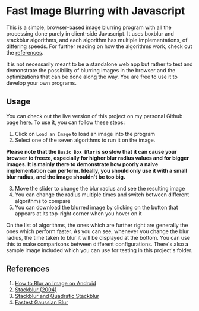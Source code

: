 # Fast Image Blurring with Javascript

This is a simple, browser-based image blurring program with all the processing done purely in client-side Javascript. It uses boxblur and stackblur algorithms, and each algorithm has multiple implementations, of differing speeds. For further reading on how the algorithms work, check out the [references](#references). 

It is not necessarily meant to be a standalone web app but rather to test and demonstrate the possibility of blurring images in the browser and the optimizations that can be done along the way. You are free to use it to develop your own programs.

## Usage

You can check out the live version of this project on my personal Github page [here](https://yewomhango.github.io/imageBlurJS/). To use it, you can follow these steps:

  1. Click on `Load an Image` to load an image into the program
  2. Select one of the seven algorithms to run it on the image.

**Please note that the `Basic Box Blur` is so slow that it can cause your browser to freeze, especially for higher blur radius values and for bigger images. It is mainly there to demonstrate how poorly a naive implementation can perform. Ideally, you should only use it with a small blur radius, and the image shouldn't be too big.**

  3. Move the slider to change the blur radius and see the resulting image
  4. You can change the radius multiple times and switch between different algorithms to compare
  5. You can download the blurred image by clicking on the button that appears at its top-right corner when you hover on it

On the list of algorithms, the ones which are further right are generally the ones which perform faster. As you can see, whenever you change the blur radius, the time taken to blur it will be displayed at the bottom. You can use this to make comparisons between different configurations. There's also a sample image included which you can use for testing in this project's folder.

## References

  1. [How to Blur an Image on Android](https://medium.com/mobile-app-development-publication/blurring-image-algorithm-example-in-android-cec81911cd5e)
  2. [Stackblur (2004)](https://underdestruction.com/2004/02/25/stackblur-2004/)
  3. [Stackblur and Quadratic Stackblur](https://observablehq.com/@jobleonard/mario-klingemans-stackblur)
  4. [Fastest Gaussian Blur](http://blog.ivank.net/fastest-gaussian-blur.html)

